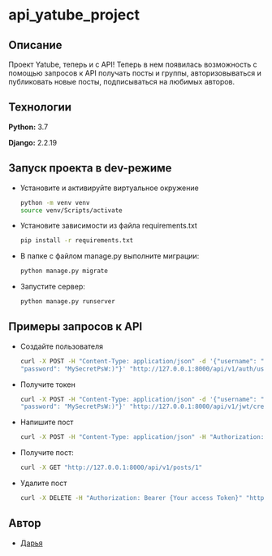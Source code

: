 # api_yatube_project

## Описание

Проект Yatube, теперь и с API!
Теперь в нем появилась возможность с помощью запросов к API получать посты и группы, авторизовываться и публиковать новые посты, подписываться на любимых авторов.

## Технологии

**Python:** 3.7

**Django:** 2.2.19  

## Запуск проекта в dev-режиме

- Установите и активируйте виртуальное окружение

    ```bash
    python -m venv venv
    source venv/Scripts/activate
    ```

- Установите зависимости из файла requirements.txt

    ```bash
    pip install -r requirements.txt
    ```

- В папке с файлом manage.py выполните миграции:

    ```bash
    python manage.py migrate
    ```

- Запустите сервер:

    ```bash
    python manage.py runserver
    ```

## Примеры запросов к API

- Создайте пользователя

    ```bash
    curl -X POST -H "Content-Type: application/json" -d '{"username": "MyUsername",
    "password": "MySecretPsW:)"}' "http://127.0.0.1:8000/api/v1/auth/users/"
    ```

- Получите токен

    ```bash
    curl -X POST -H "Content-Type: application/json" -d '{"username": "username",
    "password": "MySecretPsW:)"}' "http://127.0.0.1:8000/api/v1/jwt/create"
    ```

- Напишите пост

    ```bash
    curl -X POST -H "Content-Type: application/json" -H "Authorization: Bearer {Your access Token}" -d '{"text": "My first post"}' "http://127.0.0.1:8000/api/v1/posts/"
    ```

- Получите пост:

    ```bash
    curl -X GET "http://127.0.0.1:8000/api/v1/posts/1"
    ```

- Удалите пост

    ```bash
    curl -X DELETE -H "Authorization: Bearer {Your access Token}" "http://127.0.0.1:8000/api/v1/posts/1"
    ```

## Автор

- [Дарья](https://github.com/DariaEaly)
